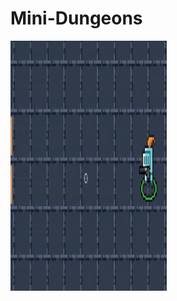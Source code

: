 # Mini-Dungeons

<img src="https://github.com/4-bytes/Mini-Dungeons/blob/master/gifs/gameplay1.gif" width="250" height="400">

